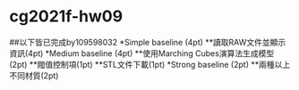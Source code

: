 # cg2021f-hw09
##以下皆已完成by109598032
*Simple baseline (4pt)
**讀取RAW文件並顯示資訊(4pt)
*Medium baseline (4pt)
**使用Marching Cubes演算法生成模型(2pt)
**閥值控制項(1pt)
**STL文件下載(1pt)
*Strong baseline (2pt)
**兩種以上不同材質(2pt)
